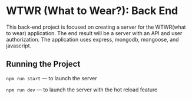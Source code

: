 # WTWR (What to Wear?): Back End

This back-end project is focused on creating a server for the WTWR(what to wear) application. The end result will be a server with an API and user authorization. The application uses express, mongodb, mongoose, and javascript.

## Running the Project

`npm run start` — to launch the server

`npm run dev` — to launch the server with the hot reload feature
